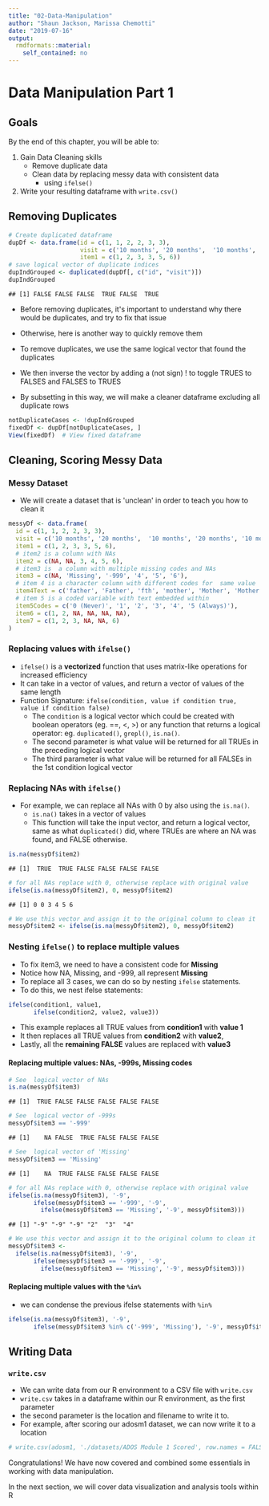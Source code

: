 ```yaml
---
title: "02-Data-Manipulation"
author: "Shaun Jackson, Marissa Chemotti"
date: "2019-07-16"
output: 
  rmdformats::material:
    self_contained: no
---
```



# Data Manipulation Part 1

## Goals
By the end of this chapter, you will be able to:

1. Gain Data Cleaning skills
    - Remove duplicate data
    - Clean data by replacing messy data with consistent data
        - using `ifelse()`
2. Write your resulting dataframe with `write.csv()`




## Removing Duplicates


```r
# Create duplicated dataframe 
dupDf <- data.frame(id = c(1, 1, 2, 2, 3, 3),
                    visit = c('10 months', '20 months',  '10 months', '10 months', '20 months', '20 months'),
                    item1 = c(1, 2, 3, 3, 5, 6))
# save logical vector of duplicate indices
dupIndGrouped <- duplicated(dupDf[, c("id", "visit")])
dupIndGrouped
```

```
## [1] FALSE FALSE FALSE  TRUE FALSE  TRUE
```

- Before removing duplicates, it's important to understand why there would be duplicates, and try to fix that issue 
- Otherwise, here is another way to quickly remove them

- To remove duplicates, we use the same logical vector that found the duplicates
- We then inverse the vector by adding a (not sign) ! to toggle TRUES to FALSES and FALSES to TRUES
- By subsetting in this way, we will make a cleaner dataframe excluding all duplicate rows


```r
notDuplicateCases <- !dupIndGrouped
fixedDf <- dupDf[notDuplicateCases, ]
View(fixedDf)  # View fixed dataframe
```

## Cleaning, Scoring Messy Data

### Messy Dataset

- We will create a dataset that is 'unclean' in order to teach you how to clean it


```r
messyDf <- data.frame(
  id = c(1, 1, 2, 2, 3, 3),
  visit = c('10 months', '20 months',  '10 months', '20 months', '10 months', '20 months'),
  item1 = c(1, 2, 3, 3, 5, 6),
  # item2 is a column with NAs
  item2 = c(NA, NA, 3, 4, 5, 6),
  # item3 is  a column with multiple missing codes and NAs
  item3 = c(NA, 'Missing', '-999', '4', '5', '6'),
  # item 4 is a character column with different codes for  same value
  item4Text = c('father', 'Father', 'fth', 'mother', 'Mother', 'Mother'),
  # item 5 is a coded variable with text embedded within
  item5Codes = c('0 (Never)', '1', '2', '3', '4', '5 (Always)'),
  item6 = c(1, 2, NA, NA, NA, NA),
  item7 = c(1, 2, 3, NA, NA, 6)
)
```

### Replacing values with `ifelse()`

- `ifelse()` is a **vectorized** function that uses matrix-like operations for increased efficiency
- It can take in a vector of values, and return a vector of  values of the same length
- Function Signature: `ifelse(condition, value if condition true,  value if condition false)`
    - The `condition` is a logical vector which could be created with boolean operators (eg. ==, <, >) or any function that returns a logical operator: eg. `duplicated()`, `grepl()`, `is.na()`.
    - The second parameter is what value will be returned for all TRUEs in the preceding logical vector
    - The third parameter is what value will be returned for all FALSEs in the 1st condition logical vector

### Replacing NAs with `ifelse()`

- For example, we can replace all NAs with 0 by also using the `is.na()`. 
    - `is.na()` takes in a vector of values
     - This function will take the input vector, and return a logical vector, same as what `duplicated()` did, where TRUEs are where an NA was found, and FALSE otherwise.


```r
is.na(messyDf$item2)
```

```
## [1]  TRUE  TRUE FALSE FALSE FALSE FALSE
```

```r
# for all NAs replace with 0, otherwise replace with original value
ifelse(is.na(messyDf$item2), 0, messyDf$item2)  
```

```
## [1] 0 0 3 4 5 6
```

```r
# We use this vector and assign it to the original column to clean it
messyDf$item2 <- ifelse(is.na(messyDf$item2), 0, messyDf$item2) 
```


### Nesting `ifelse()` to replace multiple values

- To fix item3, we need to have a consistent code for **Missing**
- Notice how NA, Missing, and -999, all represent **Missing**
- To replace all 3 cases, we can do so by nesting `ifelse` statements.
- To do this, we nest ifelse statements:




```r
ifelse(condition1, value1,
       ifelse(condition2, value2, value3))
```

- This example replaces all TRUE values from **condition1** with **value 1**
- It then replaces all TRUE values from **condition2** with **value2**, 
- Lastly, all the **remaining FALSE** values are replaced with **value3**


#### Replacing multiple values: NAs, -999s, Missing codes


```r
# See  logical vector of NAs
is.na(messyDf$item3)
```

```
## [1]  TRUE FALSE FALSE FALSE FALSE FALSE
```

```r
# See  logical vector of -999s
messyDf$item3 == '-999'
```

```
## [1]    NA FALSE  TRUE FALSE FALSE FALSE
```

```r
# See  logical vector of 'Missing'
messyDf$item3 == 'Missing'
```

```
## [1]    NA  TRUE FALSE FALSE FALSE FALSE
```

```r
# for all NAs replace with 0, otherwise replace with original value
ifelse(is.na(messyDf$item3), '-9', 
       ifelse(messyDf$item3 == '-999', '-9',
         ifelse(messyDf$item3 == 'Missing', '-9', messyDf$item3)))
```

```
## [1] "-9" "-9" "-9" "2"  "3"  "4"
```

```r
# We use this vector and assign it to the original column to clean it
messyDf$item3 <- 
  ifelse(is.na(messyDf$item3), '-9', 
       ifelse(messyDf$item3 == '-999', '-9',
         ifelse(messyDf$item3 == 'Missing', '-9', messyDf$item3)))
```


#### Replacing multiple values with the `%in%`
- we can condense the previous ifelse statements with `%in%`


```r
ifelse(is.na(messyDf$item3), '-9',
       ifelse(messyDf$item3 %in% c('-999', 'Missing'), '-9', messyDf$item3))
```


## Writing Data

### `write.csv`
- We can write data from our R environment to a CSV file with `write.csv`
- `write.csv` takes in a dataframe within our R environment, as the first parameter
- the second parameter is the location and filename to write it to.
- For example, after scoring our  adosm1 dataset, we can now write it to a location


```r
# write.csv(adosm1, './datasets/ADOS Module 1 Scored', row.names = FALSE)
```


Congratulations! We have now covered and combined some essentials in working with data manipulation.

In the next section, we will cover data visualization and analysis tools within R

 

